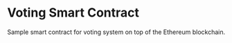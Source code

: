 Voting Smart Contract
=====================

Sample smart contract for voting system on top of the Ethereum blockchain.
